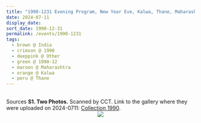 ```yaml
---
title: "1990-1231 Evening Program, New Year Eve, Kalwa, Thane, Maharashtra, India"
date: 2024-07-11
display_date: 
sort_date: 1990-12-31
permalink: /events/1990-1231
tags:
  - brown @ India
  - crimson @ 1990
  - deeppink @ Other
  - green @ 1990-12
  - maroon @ Maharashtra
  - orange @ Kalwa
  - peru @ Thane
---
```


<br>

<wave-list>
  <list-title color="DarkSeaGreen" width="40">Sources</list-title>
  <list-item color="BlanchedAlmond"  width="280"><b>S1. Two Photos.</b> Scanned by CCT. Link to the gallery where they were uploaded on 2024-0711: <a href="https://eternalmoments.smugmug.com/Collections/Rosalyn-Anne-Tildesley-Collection/1990">Collection 1990</a>.</list-item>  
</wave-list>

<div style="text-align: center"><img src="https://pub-bcc3cbe9b1e94ba1ac28915f7a3900fa.r2.dev/1990-1231_Evening_Program_New_Year_Eve_Kalwa_Thane_Maharashtra_India_01_Detail_(from_tif)_(Photo_credit_Rosalyn_Anne_Tildesley).jpg" /></div>